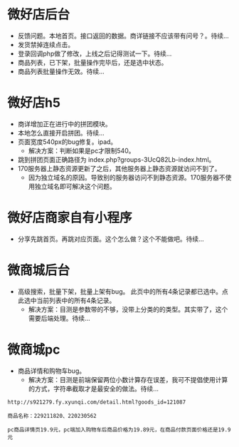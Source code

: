 # 微好店后台
* 反馈问题。本地首页。接口返回的数据。商详链接不应该带有问号？。待续...
* 发货禁掉连续点击。
* 登录回调php做了修改，上线之后记得测试一下。待续...
* 商品列表，已下架，批量操作完毕后，还是选中状态。
* 商品列表批量操作无效。待续...

# 微好店h5
* 商详增加正在进行中的拼团模块。
* 本地怎么直接开启拼团。待续...
* 页面宽度540px的bug修复。ipad。
    - 解决方案：判断如果是pc才限制540。
* 跳到拼团页面正确路径为 index.php?groups-3UcQ82Lb-index.html。
* 170服务器上静态资源更新了之后，其他服务器上静态资源就访问不到了。
    - 因为独立域名的原因。导致别的服务器访问不到静态资源。170服务器不使用独立域名即可解决这个问题。

# 微好店商家自有小程序
* 分享先跳首页。再跳对应页面。这个怎么做？这个不能做吧。待续...

# 微商城后台
* 高级搜索，批量下架，批量上架有bug。 此页中的所有4条记录都已选中。点此选中当前列表中的所有4条记录。
    - 解决方案：目测是参数带的不够，没带上分类的的类型。其实带了，这个需要后端处理。待续...

# 微商城pc
* 商品详情和购物车bug。
    - 解决方案：目测是前端保留两位小数计算存在误差，我可不提倡使用计算的方式，字符串截取才是最安全的做法。待续...
```
http://s921279.fy.xyunqi.com/detail.html?goods_id=121087

商品名称：229211820、220230562

pc商品详情页19.9元，pc端加入购物车后商品价格为19.89元，在商品付款页面价格还是19.9元
```
